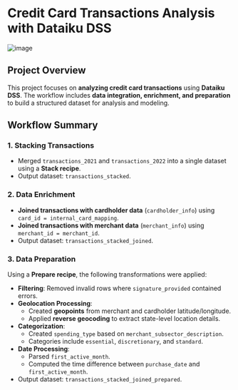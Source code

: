 # Credit Card Transactions Analysis with Dataiku DSS
![image](https://github.com/user-attachments/assets/6a3f49d9-1b6b-47cd-80bd-435802aaaafb)


## Project Overview
This project focuses on **analyzing credit card transactions** using **Dataiku DSS**. The workflow includes **data integration, enrichment, and preparation** to build a structured dataset for analysis and modeling.

## Workflow Summary

### 1. Stacking Transactions
- Merged `transactions_2021` and `transactions_2022` into a single dataset using a **Stack recipe**.
- Output dataset: `transactions_stacked`.

### 2. Data Enrichment
- **Joined transactions with cardholder data** (`cardholder_info`) using `card_id = internal_card_mapping`.
- **Joined transactions with merchant data** (`merchant_info`) using `merchant_id = merchant_id`.
- Output dataset: `transactions_stacked_joined`.

### 3. Data Preparation
Using a **Prepare recipe**, the following transformations were applied:
- **Filtering**: Removed invalid rows where `signature_provided` contained errors.
- **Geolocation Processing**:
  - Created **geopoints** from merchant and cardholder latitude/longitude.
  - Applied **reverse geocoding** to extract state-level location details.
- **Categorization**:
  - Created `spending_type` based on `merchant_subsector_description`.
  - Categories include `essential`, `discretionary`, and `standard`.
- **Date Processing**:
  - Parsed `first_active_month`.
  - Computed the time difference between `purchase_date` and `first_active_month`.
- Output dataset: `transactions_stacked_joined_prepared`.
